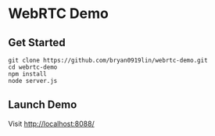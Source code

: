 # WebRTC Demo

## Get Started

```shell
git clone https://github.com/bryan0919lin/webrtc-demo.git
cd webrtc-demo
npm install
node server.js
```

## Launch Demo

Visit <http://localhost:8088/>
